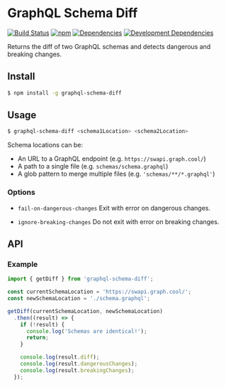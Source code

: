 # GraphQL Schema Diff

[![Build Status](https://img.shields.io/travis/fabsrc/graphql-schema-diff.svg?style=flat-square)](https://travis-ci.org/fabsrc/graphql-schema-diff)
[![npm](https://img.shields.io/npm/v/graphql-schema-diff.svg?style=flat-square)](https://www.npmjs.com/package/graphql-schema-diff)
[![Dependencies](https://img.shields.io/david/fabsrc/graphql-schema-diff.svg?style=flat-square)](https://david-dm.org/fabsrc/graphql-schema-diff)
[![Development Dependencies](https://img.shields.io/david/dev/fabsrc/graphql-schema-diff.svg?style=flat-square)](https://david-dm.org/fabsrc/graphql-schema-diff?type=dev)

Returns the diff of two GraphQL schemas and detects dangerous and breaking changes.

## Install

```sh
$ npm install -g graphql-schema-diff
```

## Usage

```sh
$ graphql-schema-diff <schema1Location> <schema2Location> 
```

Schema locations can be:

* An URL to a GraphQL endpoint (e.g. `https://swapi.graph.cool/`)
* A path to a single file (e.g. `schemas/schema.graphql`)
* A glob pattern to merge multiple files (e.g. `'schemas/**/*.graphql'`)

### Options

* `fail-on-dangerous-changes`  Exit with error on dangerous changes.

*  `ignore-breaking-changes`  Do not exit with error on breaking changes.

## API

### Example

```js
import { getDiff } from 'graphql-schema-diff';

const currentSchemaLocation = 'https://swapi.graph.cool/';
const newSchemaLocation = './schema.graphql';

getDiff(currentSchemaLocation, newSchemaLocation)
  .then((result) => {
    if (!result) {
      console.log('Schemas are identical!');
      return;
    }

    console.log(result.diff);
    console.log(result.dangerousChanges);
    console.log(result.breakingChanges);
  });
```
